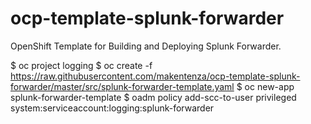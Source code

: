 # ocp-template-splunk-forwarder
OpenShift Template for Building and Deploying Splunk Forwarder.

$ oc project logging
$ oc create -f https://raw.githubusercontent.com/makentenza/ocp-template-splunk-forwarder/master/src/splunk-forwarder-template.yaml
$ oc new-app splunk-forwarder-template
$ oadm policy add-scc-to-user privileged system:serviceaccount:logging:splunk-forwarder
